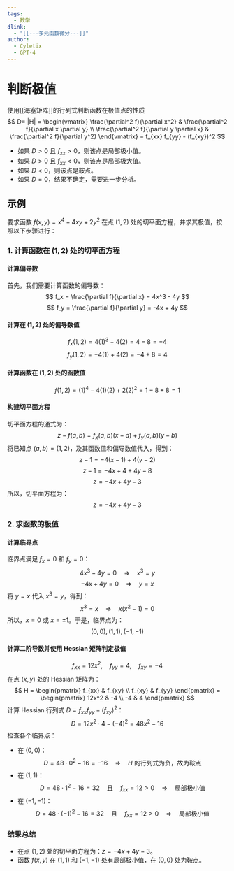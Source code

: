 ```yaml
---
tags:
  - 数学
dlink:
  - "[[---多元函数微分---]]"
author:
  - Cyletix
  - GPT-4
---
```

# 判断极值
使用[[海塞矩阵]]的行列式判断函数在极值点的性质
$$
D= |H| = 
\begin{vmatrix}
\frac{\partial^2 f}{\partial x^2} & \frac{\partial^2 f}{\partial x \partial y} \\
\frac{\partial^2 f}{\partial y \partial x} & \frac{\partial^2 f}{\partial y^2}
\end{vmatrix} 
= f_{xx} f_{yy} - (f_{xy})^2
$$
- 如果 $D > 0$ 且 $f_{xx} > 0$，则该点是局部极小值。
- 如果 $D > 0$ 且 $f_{xx} < 0$，则该点是局部极大值。
- 如果 $D < 0$，则该点是鞍点。
- 如果 $D = 0$，结果不确定，需要进一步分析。

## 示例
要求函数 $f(x,y) = x^4 - 4xy + 2y^2$ 在点 $(1,2)$ 处的切平面方程，并求其极值，按照以下步骤进行：
### 1. 计算函数在 $(1,2)$ 处的切平面方程
#### 计算偏导数
首先，我们需要计算函数的偏导数：
$$
f_x = \frac{\partial f}{\partial x} = 4x^3 - 4y
$$
$$
f_y = \frac{\partial f}{\partial y} = -4x + 4y
$$
#### 计算在 $(1,2)$ 处的偏导数值
$$
f_x(1,2) = 4(1)^3 - 4(2) = 4 - 8 = -4
$$
$$
f_y(1,2) = -4(1) + 4(2) = -4 + 8 = 4
$$
#### 计算函数在 $(1,2)$ 处的函数值
$$
f(1,2) = (1)^4 - 4(1)(2) + 2(2)^2 = 1 - 8 + 8 = 1
$$
#### 构建切平面方程
切平面方程的通式为：
$$
z - f(a,b) = f_x(a,b)(x - a) + f_y(a,b)(y - b)
$$
将已知点 $(a,b) = (1,2)$，及其函数值和偏导数值代入，得到：
$$
z - 1 = -4(x - 1) + 4(y - 2)
$$
$$
z - 1 = -4x + 4 + 4y - 8
$$
$$
z = -4x + 4y - 3
$$
所以，切平面方程为：
$$
z = -4x + 4y - 3
$$
### 2. 求函数的极值
#### 计算临界点
临界点满足 $f_x = 0$ 和 $f_y = 0$：
$$
4x^3 - 4y = 0 \quad \Rightarrow \quad x^3 = y
$$
$$
-4x + 4y = 0 \quad \Rightarrow \quad y = x
$$
将 $y = x$ 代入 $x^3 = y$，得到：
$$
x^3 = x \quad \Rightarrow \quad x(x^2 - 1) = 0
$$
所以，$x = 0$ 或 $x = \pm1$。于是，临界点为：
$$
(0,0), (1,1), (-1,-1)
$$
#### 计算二阶导数并使用 Hessian 矩阵判定极值
$$
f_{xx} = 12x^2, \quad f_{yy} = 4, \quad f_{xy} = -4
$$
在点 $(x,y)$ 处的 Hessian 矩阵为：
$$
H = \begin{pmatrix}
f_{xx} & f_{xy} \\
f_{xy} & f_{yy}
\end{pmatrix} = \begin{pmatrix}
12x^2 & -4 \\
-4 & 4
\end{pmatrix}
$$
计算 Hessian 行列式 $D = f_{xx}f_{yy} - (f_{xy})^2$：
$$
D = 12x^2 \cdot 4 - (-4)^2 = 48x^2 - 16
$$
检查各个临界点：
- 在 $(0,0)$：
$$
D = 48 \cdot 0^2 - 16 = -16 \quad \Rightarrow \quad H \text{ 的行列式为负，故为鞍点}
$$
- 在 $(1,1)$：
$$
D = 48 \cdot 1^2 - 16 = 32 \quad \text{且} \quad f_{xx} = 12 > 0 \quad \Rightarrow \quad \text{局部极小值}
$$
- 在 $(-1,-1)$：
$$
D = 48 \cdot (-1)^2 - 16 = 32 \quad \text{且} \quad f_{xx} = 12 > 0 \quad \Rightarrow \quad \text{局部极小值}
$$
### 结果总结
- 在点 $(1,2)$ 处的切平面方程为：$z = -4x + 4y - 3$。
- 函数 $f(x,y)$ 在 $(1,1)$ 和 $(-1,-1)$ 处有局部极小值，在 $(0,0)$ 处为鞍点。